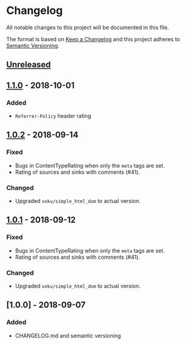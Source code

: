 # Changelog
All notable changes to this project will be documented in this file.

The format is based on [Keep a Changelog](http://keepachangelog.com/en/1.0.0/)
and this project adheres to [Semantic Versioning](http://semver.org/spec/v2.0.0.html).

## [Unreleased]

## [1.1.0] - 2018-10-01
### Added
- `Referrer-Policy` header rating

## [1.0.2] - 2018-09-14
### Fixed
- Bugs in ContentTypeRating when only the `meta` tags are set.
- Rating of sources and sinks with comments (#41).

### Changed
- Upgraded `voku/simple_html_dom` to actual version.

## [1.0.1] - 2018-09-12
### Fixed
- Bugs in ContentTypeRating when only the `meta` tags are set.
- Rating of sources and sinks with comments (#41).

### Changed
- Upgraded `voku/simple_html_dom` to actual version.


## [1.0.0] - 2018-09-07
### Added
- CHANGELOG.md and semantic versioning

[Unreleased]: https://github.com/SIWECOS/HSHS-DOMXSS-Scanner/compare/master...development
[1.1.0]: https://github.com/SIWECOS/HSHS-DOMXSS-Scanner/compare/1.0.1...1.1.0
[1.0.2]: https://github.com/SIWECOS/HSHS-DOMXSS-Scanner/compare/1.0.1...1.0.2
[1.0.1]: https://github.com/SIWECOS/HSHS-DOMXSS-Scanner/compare/1.0.0...1.0.1

